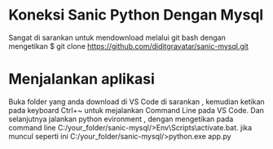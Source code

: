 # Koneksi Sanic Python Dengan Mysql

Sangat di sarankan untuk mendownload melalui git bash dengan mengetikan 
$ git clone https://github.com/diditgravatar/sanic-mysql.git

# Menjalankan aplikasi
Buka folder yang anda download di VS Code di sarankan , kemudian ketikan pada keyboard Ctrl+~ untuk mejalankan Command Line pada VS Code.
Dan selanjutnya jalankan python evironment , dengan mengetikan pada command line C:/your_folder/sanic-mysql/>Env\Scripts\activate.bat.
jika muncul seperti ini C:/your_folder/sanic-mysql/>python.exe app.py


